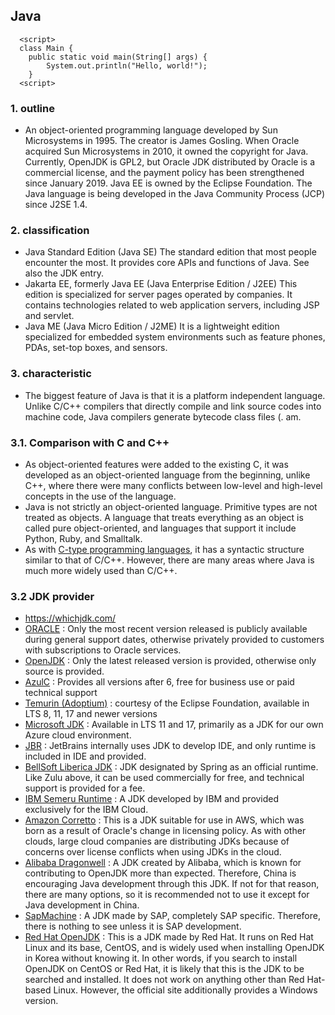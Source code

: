 ## Java
~~~
  <script>
  class Main {
    public static void main(String[] args) {
        System.out.println("Hello, world!");
    }
  <script>
~~~

### 1. outline

- An object-oriented programming language developed by Sun Microsystems in 1995. The creator is James Gosling. When Oracle acquired Sun Microsystems in 2010, it owned the copyright for Java. Currently, OpenJDK is GPL2, but Oracle JDK distributed by Oracle is a commercial license, and the payment policy has been strengthened since January 2019. Java EE is owned by the Eclipse Foundation. The Java language is being developed in the Java Community Process (JCP) since J2SE 1.4.

### 2. classification

- Java Standard Edition (Java SE)
The standard edition that most people encounter the most. It provides core APIs and functions of Java. See also the JDK entry.
- Jakarta EE, formerly Java EE (Java Enterprise Edition / J2EE)
This edition is specialized for server pages operated by companies. It contains technologies related to web application servers, including JSP and servlet.
- Java ME (Java Micro Edition / J2ME)
It is a lightweight edition specialized for embedded system environments such as feature phones, PDAs, set-top boxes, and sensors.

### 3. characteristic

- The biggest feature of Java is that it is a platform independent language. Unlike C/C++ compilers that directly compile and link source codes into machine code, Java compilers generate bytecode class files (. am.


### 3.1. Comparison with C and C++
- As object-oriented features were added to the existing C, it was developed as an object-oriented language from the beginning, unlike C++, where there were many conflicts between low-level and high-level concepts in the use of the language.
- Java is not strictly an object-oriented language. Primitive types are not treated as objects. A language that treats everything as an object is called pure object-oriented, and languages ​​that support it include Python, Ruby, and Smalltalk.
- As with [C-type programming languages](https://en.wikipedia.org/wiki/List_of_C-family_programming_languages), it has a syntactic structure similar to that of C/C++. However, there are many areas where Java is much more widely used than C/C++.

### 3.2 JDK provider
- https://whichjdk.com/
- [ORACLE](https://www.oracle.com/java/technologies/downloads/) : Only the most recent version released is publicly available during general support dates, otherwise privately provided to customers with subscriptions to Oracle services.
- [OpenJDK](https://openjdk.org/install/) : Only the latest released version is provided, otherwise only source is provided.
- [AzulC](https://www.azul.com/downloads/?package=jdk#zulu) : Provides all versions after 6, free for business use or paid technical support
- [Temurin (Adoptium)](https://www.azul.com/downloads/?package=jdk#zulu) : courtesy of the Eclipse Foundation, available in LTS 8, 11, 17 and newer versions
- [Microsoft JDK](https://learn.microsoft.com/ko-kr/java/openjdk/download) : Available in LTS 11 and 17, primarily as a JDK for our own Azure cloud environment.
- [JBR](https://github.com/JetBrains/JetBrainsRuntime) : JetBrains internally uses JDK to develop IDE, and only runtime is included in IDE and provided.
- [BellSoft Liberica JDK](https://bell-sw.com/pages/downloads/?) : JDK designated by Spring as an official runtime. Like Zulu above, it can be used commercially for free, and technical support is provided for a fee.
- [IBM Semeru Runtime](https://developer.ibm.com/languages/java/semeru-runtimes/downloads/) : A JDK developed by IBM and provided exclusively for the IBM Cloud.
- [Amazon Corretto](https://aws.amazon.com/ko/corretto/) : This is a JDK suitable for use in AWS, which was born as a result of Oracle's change in licensing policy. As with other clouds, large cloud companies are distributing JDKs because of concerns over license conflicts when using JDKs in the cloud.
- [Alibaba Dragonwell](https://dragonwell-jdk.io/) : A JDK created by Alibaba, which is known for contributing to OpenJDK more than expected. Therefore, China is encouraging Java development through this JDK. If not for that reason, there are many options, so it is recommended not to use it except for Java development in China.
- [SapMachine](https://github.com/SAP/SapMachine/releases) : A JDK made by SAP, completely SAP specific. Therefore, there is nothing to see unless it is SAP development.
- [Red Hat OpenJDK](https://developers.redhat.com/products/openjdk/download) : This is a JDK made by Red Hat. It runs on Red Hat Linux and its base, CentOS, and is widely used when installing OpenJDK in Korea without knowing it. In other words, if you search to install OpenJDK on CentOS or Red Hat, it is likely that this is the JDK to be searched and installed. It does not work on anything other than Red Hat-based Linux. However, the official site additionally provides a Windows version.
